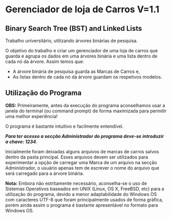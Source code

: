 # Gerenciador de loja de Carros V=1.1 
## Binary Search Tree (BST) and Linked Lists
Trabalho universitário, utilizando árvores binárias de pesquisa.

O objetivo do trabalho e criar um gerenciador de uma loja de carros que guarda e agrupa os dados em uma árvores binária e uma lista dentro de cada nó da árvore. Assim temos que:

 * A árvore binária de pesquisa guarda as Marcas de Carros e,
 * As listas dentro de cada nó da árvore guardam os respetivos modelos.


## Utilização do Programa

**OBS:** Primeiramente, antes da execução do programa aconselhamos usar a janela do terminal (ou command prompt) de forma maximizada para permitir uma melhor experiência!

O programa é bastante intuitivo e facilmente entendível.

***Para ter acesso a secção Administrador do programa deve-se introduzir a chave: 1234***.

Inicialmente foram deixadas alguns arquivos de marcas de carros salvos dentro da pasta principal. Esses arquivos devem ser utilizados para experimentar a opção de carregar uma Marca de um arquivo na secção Administrador, o usuário apenas tem de escrever o nome do arquivo que será carregado para a árvore binária.

**Nota:** Embora não estritamente necessário, aconselha-se o uso de Sistemas Operativos baseados em UNIX (Linux, OS X, FreeBSD, etc) para a utilização do programa, devido a menor adaptabilidade do Windows OS com caracteres UTF-8 que foram principalmente usados de forma gráfica, porém ainda assim o programa é bastante apresentável no formato para Windows OS.


